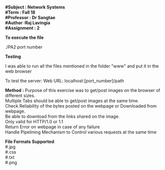 **#Subject : Network Systems  
#Term : Fall 18  
#Professor : Dr Sangtae  
#Author :Raj Lavingia  
#Assignment : 2**  


**To execute the file**

./PA2 port number

**Testing**

I was able to run all the files mentioned in the folder "www" and put it in the web browser

To test the server: Web URL: localhost:[port_number]/path

**Method :**
Purpose of this exercise was to get/post images on the browser of different sizes.    
Multiple Tabs should be able to get/post images at the same time.  
Check Reliability of the bytes posted on the webpage or Downloaded from webpage.    
Be able to download from the links shared on the image.  
Only valid for HTTP/1.0 or 1.1  
Return Error on webpage in case of any failure  
Handle Pipelining Mechanism to Control various requests at the same time  

**File Formats Supported**  
#.jpg  
#.css  
#.txt  
#.png  

